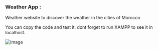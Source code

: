 <h3>Weather App : </h3>

<p>Weather website to discover the weather in the cities of Morocco</p>
<p>You can copy the code and test it, dont forget to run XAMPP to see it in localhost.</p>

![image](https://github.com/user-attachments/assets/e3d35481-49f1-4eb4-afcf-e9a4b994fd6a)
